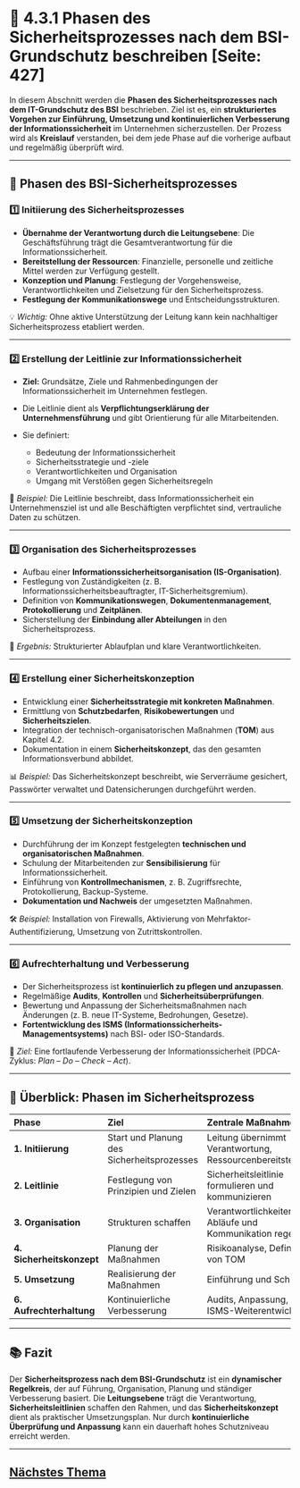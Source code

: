 # 🧩 4.3.1 Phasen des Sicherheitsprozesses nach dem BSI-Grundschutz beschreiben [Seite: 427]

In diesem Abschnitt werden die **Phasen des Sicherheitsprozesses nach dem IT-Grundschutz des BSI** beschrieben.
Ziel ist es, ein **strukturiertes Vorgehen zur Einführung, Umsetzung und kontinuierlichen Verbesserung der Informationssicherheit** im Unternehmen sicherzustellen.
Der Prozess wird als **Kreislauf** verstanden, bei dem jede Phase auf die vorherige aufbaut und regelmäßig überprüft wird.

---

## 🔁 Phasen des BSI-Sicherheitsprozesses

### 1️⃣ Initiierung des Sicherheitsprozesses

* **Übernahme der Verantwortung durch die Leitungsebene**:
  Die Geschäftsführung trägt die Gesamtverantwortung für die Informationssicherheit.
* **Bereitstellung der Ressourcen**:
  Finanzielle, personelle und zeitliche Mittel werden zur Verfügung gestellt.
* **Konzeption und Planung**:
  Festlegung der Vorgehensweise, Verantwortlichkeiten und Zielsetzung für den Sicherheitsprozess.
* **Festlegung der Kommunikationswege** und Entscheidungsstrukturen.

💡 *Wichtig:* Ohne aktive Unterstützung der Leitung kann kein nachhaltiger Sicherheitsprozess etabliert werden.

---

### 2️⃣ Erstellung der Leitlinie zur Informationssicherheit

* **Ziel:** Grundsätze, Ziele und Rahmenbedingungen der Informationssicherheit im Unternehmen festlegen.
* Die Leitlinie dient als **Verpflichtungserklärung der Unternehmensführung** und gibt Orientierung für alle Mitarbeitenden.
* Sie definiert:

  * Bedeutung der Informationssicherheit
  * Sicherheitsstrategie und -ziele
  * Verantwortlichkeiten und Organisation
  * Umgang mit Verstößen gegen Sicherheitsregeln

📘 *Beispiel:*
Die Leitlinie beschreibt, dass Informationssicherheit ein Unternehmensziel ist und alle Beschäftigten verpflichtet sind, vertrauliche Daten zu schützen.

---

### 3️⃣ Organisation des Sicherheitsprozesses

* Aufbau einer **Informationssicherheitsorganisation (IS-Organisation)**.
* Festlegung von Zuständigkeiten (z. B. Informationssicherheitsbeauftragter, IT-Sicherheitsgremium).
* Definition von **Kommunikationswegen**, **Dokumentenmanagement**, **Protokollierung** und **Zeitplänen**.
* Sicherstellung der **Einbindung aller Abteilungen** in den Sicherheitsprozess.

📄 *Ergebnis:* Strukturierter Ablaufplan und klare Verantwortlichkeiten.

---

### 4️⃣ Erstellung einer Sicherheitskonzeption

* Entwicklung einer **Sicherheitsstrategie mit konkreten Maßnahmen**.
* Ermittlung von **Schutzbedarfen**, **Risikobewertungen** und **Sicherheitszielen**.
* Integration der technisch-organisatorischen Maßnahmen (**TOM**) aus Kapitel 4.2.
* Dokumentation in einem **Sicherheitskonzept**, das den gesamten Informationsverbund abbildet.

📊 *Beispiel:*
Das Sicherheitskonzept beschreibt, wie Serverräume gesichert, Passwörter verwaltet und Datensicherungen durchgeführt werden.

---

### 5️⃣ Umsetzung der Sicherheitskonzeption

* Durchführung der im Konzept festgelegten **technischen und organisatorischen Maßnahmen**.
* Schulung der Mitarbeitenden zur **Sensibilisierung** für Informationssicherheit.
* Einführung von **Kontrollmechanismen**, z. B. Zugriffsrechte, Protokollierung, Backup-Systeme.
* **Dokumentation und Nachweis** der umgesetzten Maßnahmen.

🛠️ *Beispiel:*
Installation von Firewalls, Aktivierung von Mehrfaktor-Authentifizierung, Umsetzung von Zutrittskontrollen.

---

### 6️⃣ Aufrechterhaltung und Verbesserung

* Der Sicherheitsprozess ist **kontinuierlich zu pflegen und anzupassen**.
* Regelmäßige **Audits**, **Kontrollen** und **Sicherheitsüberprüfungen**.
* Bewertung und Anpassung der Sicherheitsmaßnahmen nach Änderungen (z. B. neue IT-Systeme, Bedrohungen, Gesetze).
* **Fortentwicklung des ISMS (Informationssicherheits-Managementsystems)** nach BSI- oder ISO-Standards.

🔁 *Ziel:* Eine fortlaufende Verbesserung der Informationssicherheit (PDCA-Zyklus: *Plan – Do – Check – Act*).

---

## 🧱 Überblick: Phasen im Sicherheitsprozess

| Phase                     | Ziel                                       | Zentrale Maßnahmen                                        |
| :------------------------ | :----------------------------------------- | :-------------------------------------------------------- |
| **1. Initiierung**        | Start und Planung des Sicherheitsprozesses | Leitung übernimmt Verantwortung, Ressourcenbereitstellung |
| **2. Leitlinie**          | Festlegung von Prinzipien und Zielen       | Sicherheitsleitlinie formulieren und kommunizieren        |
| **3. Organisation**       | Strukturen schaffen                        | Verantwortlichkeiten, Abläufe und Kommunikation regeln    |
| **4. Sicherheitskonzept** | Planung der Maßnahmen                      | Risikoanalyse, Definition von TOM                         |
| **5. Umsetzung**          | Realisierung der Maßnahmen                 | Einführung und Schulung                                   |
| **6. Aufrechterhaltung**  | Kontinuierliche Verbesserung               | Audits, Anpassung, ISMS-Weiterentwicklung                 |

---

## 📚 Fazit

Der **Sicherheitsprozess nach dem BSI-Grundschutz** ist ein **dynamischer Regelkreis**, der auf Führung, Organisation, Planung und ständiger Verbesserung basiert.
Die **Leitungsebene** trägt die Verantwortung, **Sicherheitsleitlinien** schaffen den Rahmen, und das **Sicherheitskonzept** dient als praktischer Umsetzungsplan.
Nur durch **kontinuierliche Überprüfung und Anpassung** kann ein dauerhaft hohes Schutzniveau erreicht werden.


---

## [Nächstes Thema](./4.3.2_Den_Prozess_von_der_Sicherheitsleitlinie_zur_Schutzbedarfsfeststellung_erlaeutern.md)